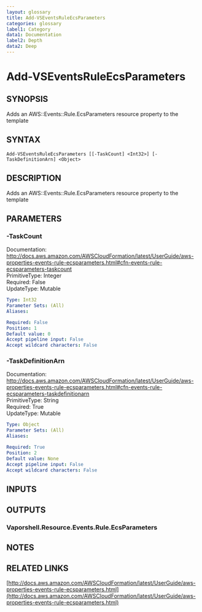 ```yaml
---
layout: glossary
title: Add-VSEventsRuleEcsParameters
categories: glossary
label1: Category
data1: Documentation
label2: Depth
data2: Deep
---
```


# Add-VSEventsRuleEcsParameters

## SYNOPSIS
Adds an AWS::Events::Rule.EcsParameters resource property to the template

## SYNTAX

```
Add-VSEventsRuleEcsParameters [[-TaskCount] <Int32>] [-TaskDefinitionArn] <Object>
```

## DESCRIPTION
Adds an AWS::Events::Rule.EcsParameters resource property to the template

## PARAMETERS

### -TaskCount
Documentation: http://docs.aws.amazon.com/AWSCloudFormation/latest/UserGuide/aws-properties-events-rule-ecsparameters.html#cfn-events-rule-ecsparameters-taskcount    
PrimitiveType: Integer    
Required: False    
UpdateType: Mutable

```yaml
Type: Int32
Parameter Sets: (All)
Aliases: 

Required: False
Position: 1
Default value: 0
Accept pipeline input: False
Accept wildcard characters: False
```

### -TaskDefinitionArn
Documentation: http://docs.aws.amazon.com/AWSCloudFormation/latest/UserGuide/aws-properties-events-rule-ecsparameters.html#cfn-events-rule-ecsparameters-taskdefinitionarn    
PrimitiveType: String    
Required: True    
UpdateType: Mutable

```yaml
Type: Object
Parameter Sets: (All)
Aliases: 

Required: True
Position: 2
Default value: None
Accept pipeline input: False
Accept wildcard characters: False
```

## INPUTS

## OUTPUTS

### Vaporshell.Resource.Events.Rule.EcsParameters

## NOTES

## RELATED LINKS

[http://docs.aws.amazon.com/AWSCloudFormation/latest/UserGuide/aws-properties-events-rule-ecsparameters.html](http://docs.aws.amazon.com/AWSCloudFormation/latest/UserGuide/aws-properties-events-rule-ecsparameters.html)

